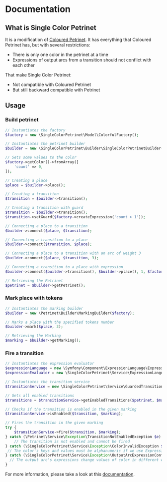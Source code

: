 # Documentation

## What is Single Color Petrinet

It is a modification of [Coloured Petrinet](https://en.wikipedia.org/wiki/Coloured_Petri_net). It has everything that
Coloured Petrinet has, but with several restrictions:
* There is only one color in the petrinet at a time
* Expressions of output arcs from a transition should not conflict with each other

That make Single Color Petrinet:
* Not compatible with Coloured Petrinet
* But still backward compatible with Petrinet

## Usage

### Build petrinet

```php
// Instantiates the factory
$factory = new \SingleColorPetrinet\Model\ColorfulFactory();

// Instantiates the petrinet builder
$builder = new \SingleColorPetrinet\Builder\SingleColorPetrinetBuilder($factory);

// Sets some values to the color
$factory->getColor()->fromArray([
    'count' => 0,
]);

// Creating a place
$place = $builder->place();

// Creating a transition
$transition = $builder->transition();

// Creating a transition with guard
$transition = $builder->transition();
$transition->setGuard($factory->createExpression('count > 1'));

// Connecting a place to a transition
$builder->connect($place, $transition);

// Connecting a transition to a place
$builder->connect($transition, $place);

// Connecting a place to a transition with an arc of weight 3
$builder->connect($place, $transition, 3);

// Connecting a transition to a place with expression
$builder->connect($builder->transition(), $builder->place(), 1, $factory->createExpression('{count: count + 1}'));

// Retrieving the Petrinet
$petrinet = $builder->getPetrinet();
```

### Mark place with tokens

```php
// Instantiates the marking builder
$builder = new \Petrinet\Builder\MarkingBuilder($factory);

// Marks a place with the specified tokens number
$builder->mark($place, 3);

// Retrieving the Marking
$marking = $builder->getMarking();
```

### Fire a transition

```php
// Instantiates the expression evaluator
$expressionLanguage = new \Symfony\Component\ExpressionLanguage\ExpressionLanguage();
$expressionEvaluator = new \SingleColorPetrinet\Service\ExpressionLanguageEvaluator($expressionLanguage);

// Instantiates the transition service
$transitionService = new \SingleColorPetrinet\Service\GuardedTransitionService($factory, $expressionEvaluator);

// Gets all enabled transitions
$transitions = $transitionService->getEnabledTransitions($petrinet, $marking);

// Checks if the transition is enabled in the given marking
$transitionService->isEnabled($transition, $marking);

// Fires the transition in the given marking
try {
    $transitionService->fire($transition, $marking);
} catch (\Petrinet\Service\Exception\TransitionNotEnabledException $e) {
    // The transition is not enabled and cannot be fired
} catch (\SingleColorPetrinet\Service\Exception\ColorInvalidException $e) {
 // The color's keys and values must be alphanumeric if we use Expression Language
} catch (\SingleColorPetrinet\Service\Exception\OutputArcExpressionConflictException $e) {
  // The output arc's expressions change values of color in different ways
}
```

For more information, please take a look at this [documentation](https://github.com/florianv/petrinet/blob/master/docs/documentation.md).
